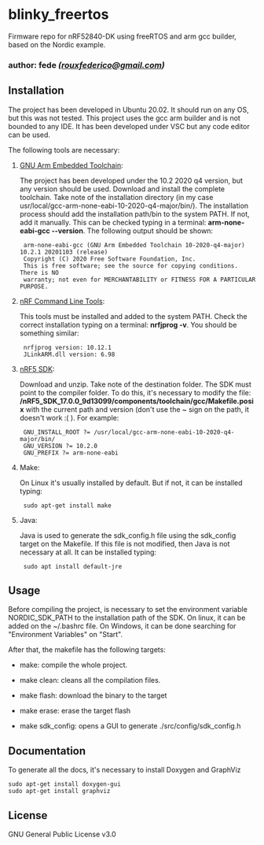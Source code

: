 # blinky_freertos

Firmware repo for nRF52840-DK using freeRTOS and arm gcc builder, based on the Nordic example.

### author: **fede** *(rouxfederico@gmail.com)*

## Installation

The project has been developed in Ubuntu 20.02. It should run on any OS, but this was not tested.
This project uses the gcc arm builder and is not bounded to any IDE. It has been developed under VSC but any code editor can be used.


The following tools are necessary:

1. [GNU Arm Embedded Toolchain](https://developer.arm.com/tools-and-software/open-source-software/developer-tools/gnu-toolchain/gnu-rm/downloads):

    The project has been developed under the 10.2 2020 q4 version, but any version should be used. 
    Download and install the complete toolchain. Take note of the installation directory (in my case usr/local/gcc-arm-none-eabi-10-2020-q4-major/bin/). The installation process should add the installation path/bin to the system PATH. If not, add it manually. This can be checked typing in a terminal: **arm-none-eabi-gcc --version**. The following output should be shown:

        arm-none-eabi-gcc (GNU Arm Embedded Toolchain 10-2020-q4-major) 10.2.1 20201103 (release)
        Copyright (C) 2020 Free Software Foundation, Inc.
        This is free software; see the source for copying conditions.  There is NO
        warranty; not even for MERCHANTABILITY or FITNESS FOR A PARTICULAR PURPOSE.


2. [nRF Command Line Tools](https://www.nordicsemi.com/Software-and-tools/Development-Tools/nRF-Command-Line-Tools):

    This tools must be installed and added to the system PATH. Check the correct installation typing on a terminal: **nrfjprog -v**. You should be something similar:

        nrfjprog version: 10.12.1 
        JLinkARM.dll version: 6.98

3. [nRF5 SDK](https://www.nordicsemi.com/Software-and-tools/Software/nRF5-SDK):

    Download and unzip. Take note of the destination folder.
    The SDK must point to the compiler folder. To do this, it's necessary to modify the file: **/nRF5_SDK_17.0.0_9d13099/components/toolchain/gcc/Makefile.posix** with the current path and version (don't use the ~ sign on the path, it doesn't work :( ). For example:

        GNU_INSTALL_ROOT ?= /usr/local/gcc-arm-none-eabi-10-2020-q4-major/bin/
        GNU_VERSION ?= 10.2.0
        GNU_PREFIX ?= arm-none-eabi

4. Make:

    On Linux it's usually installed by default. But if not, it can be installed typing:

        sudo apt-get install make

5. Java:

    Java is used to generate the sdk_config.h file using the sdk_config target on the Makefile. If this file is not modified, then Java is not necessary at all. It can be installed typing:

        sudo apt install default-jre

## Usage

Before compiling the project, is necessary to set the environment variable NORDIC_SDK_PATH to the installation path of the SDK. On linux, it can be added on the ~/.bashrc file. On Windows, it can be done searching for "Environment Variables" on "Start".

After that, the makefile has the following targets:

- make: compile the whole project.

- make clean: cleans all the compilation files.

- make flash: download the binary to the target

- make erase: erase the target flash

- make sdk_config: opens a GUI to generate ./src/config/sdk_config.h

## Documentation 

To generate all the docs, it's necessary to install Doxygen and GraphViz

	sudo apt-get install doxygen-gui
	sudo apt-get install graphviz

 ## License

 GNU General Public License v3.0